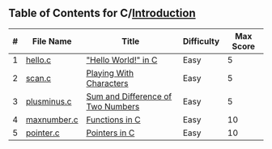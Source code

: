 ## Table of Contents for C/[Introduction](https://www.hackerrank.com/domains/c?filters%5Bsubdomains%5D%5B%5D=c-introduction)

| #  | File Name                  | Title                               | Difficulty | Max Score |
| -- | -------------------------- | ----------------------------------- | ---------- | --------- |
| 1  | [hello.c](hello.c)         | ["Hello World!" in C]               | Easy       | 5         |
| 2  | [scan.c](scan.c)           | [Playing With Characters]           | Easy       | 5         |
| 3  | [plusminus.c](plusminus.c) | [Sum and Difference of Two Numbers] | Easy       | 5         |
| 4  | [maxnumber.c](maxnumber.c) | [Functions in C]                    | Easy       | 10        |
| 5  | [pointer.c](pointer.c)     | [Pointers in C]                     | Easy       | 10        |

["Hello World!" in C]: https://www.hackerrank.com/challenges/hello-world-c/problem
[Playing With Characters]: https://www.hackerrank.com/challenges/playing-with-characters/problem
[Sum and Difference of Two Numbers]: https://www.hackerrank.com/challenges/sum-numbers-c/problem
[Functions in C]: https://www.hackerrank.com/challenges/functions-in-c/problem
[Pointers in C]: https://www.hackerrank.com/challenges/pointer-in-c/problem
